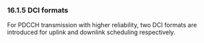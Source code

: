 ### 16.1.5 DCI formats

For PDCCH transmission with higher reliability, two DCI formats are
introduced for uplink and downlink scheduling respectively.